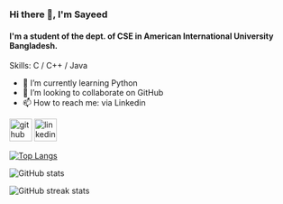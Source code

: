 ### Hi there 👋, I'm Sayeed
#### I'm a student of the dept. of CSE in American International University Bangladesh.

Skills: C / C++ / Java

- 🌱 I’m currently learning Python 
- 👯 I’m looking to collaborate on GitHub 
- 📫 How to reach me: via Linkedin 


[<img src='https://cdn.jsdelivr.net/npm/simple-icons@3.0.1/icons/github.svg' alt='github' height='40'>](https://github.com/Sayeedalam01)  [<img src='https://cdn.jsdelivr.net/npm/simple-icons@3.0.1/icons/linkedin.svg' alt='linkedin' height='40'>](https://www.linkedin.com/in/Sayeedalam01/)

[![Top Langs](https://github-readme-stats.vercel.app/api/top-langs/?username=Sayeedalam01)](https://github.com/anuraghazra/github-readme-stats)

![GitHub stats](https://github-readme-stats.vercel.app/api?username=Sayeedalam01&show_icons=true)  

![GitHub streak stats](https://streak-stats.demolab.com/?user=Sayeedalam01)  

